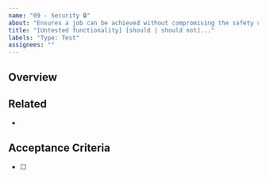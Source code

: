 ```yaml
---
name: "09 - Security 🔒"
about: "Ensures a job can be achieved without compromising the safety of the surrounding system"
title: "[Untested functionality] [should | should not]..."
labels: "Type: Test"
assignees: ""
---
```


## Overview

<!-- Describe why this test is necessary. -->

## Related

<!-- List any other links relevant to this issue. -->

-

## Acceptance Criteria

<!-- Define conditions that must be true in order to close the issue. -->

- [ ]

